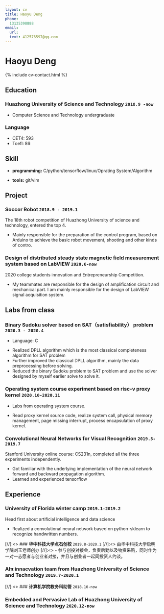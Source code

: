 ```yaml
---
layout: cv
title: Haoyu Deng
phone:
  13135398888
email:
  url: 
  text: 412576597@qq.com
---
```

  


#  Haoyu Deng

<!--
include contact information from the front matter
Supported arguments:
    - homepage: url, text
    - phone
    - email
-->

{% include cv-contact.html %}



##  Education

### **Huazhong University of Science and Technology** `2018.9 -now`
- Computer Science and Technology undergraduate

### **Language** 
- CET4:  593
- Toefl: 86

## Skill

- **programming:** C/python/tensorflow/linux/Oprating System/Algorithm

- **tools:** git/vim

## Project

### **Soccor Robot** `2018.9 - 2019.1`
The 18th robot competition of Huazhong University of science and technology, entered the top 4.
- Mainly responsible for the preparation of the control program, based on Arduino to achieve the basic robot movement, shooting and other kinds of contro.

### **Design of distributed steady state magnetic field measurement system based on LabVIEW** `2020.6-now`
2020 college students innovation and Entrepreneurship Competition.
- My teammates are responsible for the design of amplification circuit and mechanical part. I am mainly responsible for the design of LabVIEW signal acquisition system.

## Labs from class
### **Binary Sudoku solver based on SAT（satisfiability） problem** `2020.3 - 2020.4`
- Language: C
* Realized DPLL algorithm which is the most classical completeness algorithm for SAT problem
* Further improved the classical DPLL algorithm, mainly the data preprocessing before solving.
* Reduced the binary Sudoku problem to SAT problem and use the solver designed by myself earlier solve to solve it. 

### **Operating system course experiment based on risc-v proxy kernel** `2020.10-2020.11`
- Labs from operating system course.
* Read proxy kernel source code, realize system call, physical memory management, page missing interrupt, process encapsulation of proxy kernel.

### **Convolutional Neural Networks for Visual Recognition** `2019.5-2019.7`
Stanford University online course: CS231n, completed all the three experiments independently.
- Got familiar with the underlying implementation of the neural network forward and backward propagation algorithm.
- Learned and experienced tensorflow


## Experience
### **University of Florida winter camp** `2019.1-2019.2`
Head first about artificial intelligence and data science
- Realized a convolutional neural network based on python-sklearn to recognize handwritten numbers.

[//]:<> ### **华中科技大学点石创校** `2019.8-2020.1`
[//]:<> 由华中科技大学启明学院刘玉老师创办
[//]:<> - 参与创投对接会，负责后勤以及物资采购，同时作为一对一志愿者与创业者对接，并且与创业者一起同投资人约谈。

### **AIπ innacvation team from Huazhong University of Science and Technology** `2019.7-2020.1`

[//]:<> ### **计算机学院教务科助管**  `2018.10-now`

### **Embedded and Pervasive Lab of Huazhong University of Science and Technology** `2020.12-now`
<!-- ### Footer

Last updated: MAY 2021 -->
